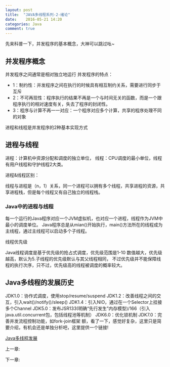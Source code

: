 ```yaml
---
layout: post
title:  "JAVA多线程系列-2-绪论"
date:    2016-05-21 14:20
categories: Java
comment: true
---
```


先来科普一下，并发程序的基本概念，大神可以跳过吆~

## 并发程序概念

并发程序之间通常是相对独立地运行
并发程序的特点：

 * 1：制约性：并发程序之间在执行的时候具有相互制约关系，需要进行同步于互斥
 * 2：不可再现性：程序执行的结果不再是一个与时间无关的函数，而是一个跟程序执行的相对速度有关，失去了程序的封闭性。
 * 3：程序与计算不再一一对应：一个程序对应多个计算，共享的程序处理不同的对象

进程和线程是并发程序的2种基本实现方式

## 进程与线程

进程：计算机中资源分配和调度的独立单位，
线程：CPU调度的最小单位，线程有用户线程和守护线程2大类。

进程&线程区别：

线程与进程是（n，1）关系，同一个进程可以拥有多个线程，共享进程的资源，共享进程栈，但是每个线程又有自己独立的线程栈。

### Java中的进程与线程

每一个运行的Java程序对应一个JVM虚拟机，也对应一个进程，线程作为JVM中最小的调度单位。
Java程序总是从mian()开始执行，main()方法所在的线程成为主线程，通过主线程可以启动多个子线程。

线程优先级

Java线程调度是基于优先级的抢占式调度，优先级范围是1-10 数值越大，优先级越高，默认为5.子线程的优先级默认与其父线程相同，
不过优先级并不能保障线程的执行次序，只不过，优先级高的线程被调度的概率较大。

## Java多线程的发展历史

JDK1.0：协作式调度，使用stop/resume/suspend
JDK1.2：改善线程之间的交互，引入wait()/notify()/sleep()
JDK1.4：引入NIO，通过在一个Selector上挂接多个Channel
JDK5.0：发布JSR133(明确“先行发生”内存模型)/166（引入java.util.concurrent包，包括线程池等机制）
JDK6.0：优化锁机制
JDK7.0：完善并发流程控制功能，如fork-join框架
额，看了一下，感觉好复杂，这里只是简要介绍，有机会还是单独分析吧，这里提供一个链接!

[Java多线程发展](http://raychase.iteye.com/blog/1679131)


上一章: []()

下一章: []()